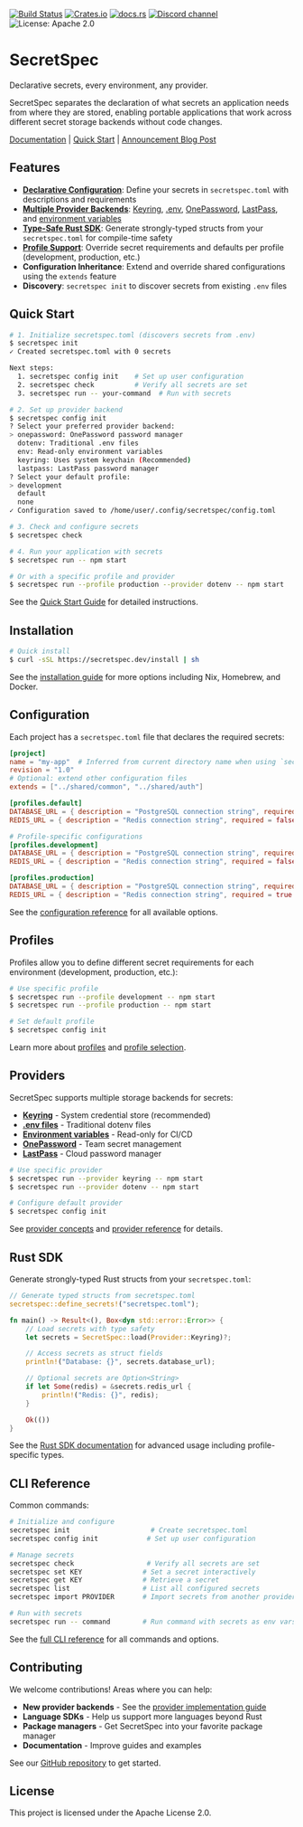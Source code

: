 [![Build Status](https://img.shields.io/github/check-runs/cachix/secretspec/main)](https://github.com/cachix/secretspec/actions)
[![Crates.io](https://img.shields.io/crates/v/secretspec)](https://crates.io/crates/secretspec)
[![docs.rs](https://docs.rs/secretspec/badge.svg)](https://docs.rs/secretspec)
[![Discord channel](https://img.shields.io/badge/dynamic/json?url=https%3A%2F%2Fdiscord.com%2Fapi%2Finvites%2FnaMgvexb6q%3Fwith_counts%3Dtrue&query=%24.approximate_member_count&logo=discord&logoColor=white&label=Discord%20users&color=green&style=flat)](https://discord.gg/naMgvexb6q)
![License: Apache 2.0](https://img.shields.io/github/license/cachix/secretspec)

# SecretSpec

Declarative secrets, every environment, any provider.

SecretSpec separates the declaration of what secrets an application needs from where they are stored, enabling portable applications that work across different secret storage backends without code changes.

[Documentation](https://secretspec.dev) | [Quick Start](https://secretspec.dev/docs/quick-start) | [Announcement Blog Post](XXX)

## Features

- **[Declarative Configuration](https://secretspec.dev/docs/reference/configuration/)**: Define your secrets in `secretspec.toml` with descriptions and requirements
- **[Multiple Provider Backends](https://secretspec.dev/docs/concepts/providers/)**: [Keyring](https://secretspec.dev/docs/providers/keyring), [.env](https://secretspec.dev/docs/providers/dotenv), [OnePassword](https://secretspec.dev/docs/providers/onepassword), [LastPass](https://secretspec.dev/docs/providers/lastpass), and [environment variables](https://secretspec.dev/docs/providers/env)
- **[Type-Safe Rust SDK](https://secretspec.dev/docs/sdk/rust/)**: Generate strongly-typed structs from your `secretspec.toml` for compile-time safety
- **[Profile Support](https://secretspec.dev/docs/concepts/profiles/)**: Override secret requirements and defaults per profile (development, production, etc.)
- **Configuration Inheritance**: Extend and override shared configurations using the `extends` feature
- **Discovery**: `secretspec init` to discover secrets from existing `.env` files

## Quick Start

```bash
# 1. Initialize secretspec.toml (discovers secrets from .env)
$ secretspec init
✓ Created secretspec.toml with 0 secrets

Next steps:
  1. secretspec config init    # Set up user configuration
  2. secretspec check          # Verify all secrets are set
  3. secretspec run -- your-command  # Run with secrets

# 2. Set up provider backend
$ secretspec config init
? Select your preferred provider backend:
> onepassword: OnePassword password manager
  dotenv: Traditional .env files
  env: Read-only environment variables
  keyring: Uses system keychain (Recommended)
  lastpass: LastPass password manager
? Select your default profile:
> development
  default
  none
✓ Configuration saved to /home/user/.config/secretspec/config.toml

# 3. Check and configure secrets
$ secretspec check

# 4. Run your application with secrets
$ secretspec run -- npm start

# Or with a specific profile and provider
$ secretspec run --profile production --provider dotenv -- npm start
```

See the [Quick Start Guide](https://secretspec.dev/docs/quick-start) for detailed instructions.

## Installation

```bash
# Quick install
$ curl -sSL https://secretspec.dev/install | sh
```

See the [installation guide](https://secretspec.dev/docs/quick-start#installation) for more options including Nix, Homebrew, and Docker.

## Configuration

Each project has a `secretspec.toml` file that declares the required secrets:

```toml
[project]
name = "my-app"  # Inferred from current directory name when using `secretspec init`
revision = "1.0"
# Optional: extend other configuration files
extends = ["../shared/common", "../shared/auth"]

[profiles.default]
DATABASE_URL = { description = "PostgreSQL connection string", required = true }
REDIS_URL = { description = "Redis connection string", required = false, default = "redis://localhost:6379" }

# Profile-specific configurations
[profiles.development]
DATABASE_URL = { description = "PostgreSQL connection string", required = false, default = "sqlite://./dev.db" }
REDIS_URL = { description = "Redis connection string", required = false, default = "redis://localhost:6379" }

[profiles.production]
DATABASE_URL = { description = "PostgreSQL connection string", required = true }
REDIS_URL = { description = "Redis connection string", required = true }
```

See the [configuration reference](https://secretspec.dev/docs/reference/configuration) for all available options.

## Profiles

Profiles allow you to define different secret requirements for each environment (development, production, etc.):

```bash
# Use specific profile
$ secretspec run --profile development -- npm start
$ secretspec run --profile production -- npm start

# Set default profile
$ secretspec config init
```

Learn more about [profiles](https://secretspec.dev/docs/concepts/profiles) and [profile selection](https://secretspec.dev/docs/concepts/profiles#profile-selection).

## Providers

SecretSpec supports multiple storage backends for secrets:

- **[Keyring](https://secretspec.dev/docs/providers/keyring)** - System credential store (recommended)
- **[.env files](https://secretspec.dev/docs/providers/dotenv)** - Traditional dotenv files
- **[Environment variables](https://secretspec.dev/docs/providers/env)** - Read-only for CI/CD
- **[OnePassword](https://secretspec.dev/docs/providers/onepassword)** - Team secret management
- **[LastPass](https://secretspec.dev/docs/providers/lastpass)** - Cloud password manager

```bash
# Use specific provider
$ secretspec run --provider keyring -- npm start
$ secretspec run --provider dotenv -- npm start

# Configure default provider
$ secretspec config init
```

See [provider concepts](https://secretspec.dev/docs/concepts/providers) and [provider reference](https://secretspec.dev/docs/reference/providers) for details.

## Rust SDK

Generate strongly-typed Rust structs from your `secretspec.toml`:

```rust
// Generate typed structs from secretspec.toml
secretspec::define_secrets!("secretspec.toml");

fn main() -> Result<(), Box<dyn std::error::Error>> {
    // Load secrets with type safety
    let secrets = SecretSpec::load(Provider::Keyring)?;

    // Access secrets as struct fields
    println!("Database: {}", secrets.database_url);

    // Optional secrets are Option<String>
    if let Some(redis) = &secrets.redis_url {
        println!("Redis: {}", redis);
    }

    Ok(())
}
```

See the [Rust SDK documentation](https://secretspec.dev/docs/sdk/rust) for advanced usage including profile-specific types.

## CLI Reference

Common commands:

```bash
# Initialize and configure
secretspec init                    # Create secretspec.toml
secretspec config init            # Set up user configuration

# Manage secrets
secretspec check                  # Verify all secrets are set
secretspec set KEY               # Set a secret interactively
secretspec get KEY               # Retrieve a secret
secretspec list                  # List all configured secrets
secretspec import PROVIDER       # Import secrets from another provider

# Run with secrets
secretspec run -- command        # Run command with secrets as env vars
```

See the [full CLI reference](https://secretspec.dev/docs/reference/cli) for all commands and options.

## Contributing

We welcome contributions! Areas where you can help:

- **New provider backends** - See the [provider implementation guide](https://secretspec.dev/docs/reference/adding-providers)
- **Language SDKs** - Help us support more languages beyond Rust
- **Package managers** - Get SecretSpec into your favorite package manager
- **Documentation** - Improve guides and examples

See our [GitHub repository](https://github.com/cachix/secretspec) to get started.

## License

This project is licensed under the Apache License 2.0.
